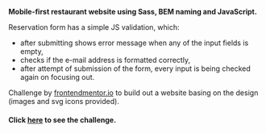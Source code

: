 
**Mobile-first restaurant website using Sass, BEM naming and JavaScript.**

Reservation form has a simple JS validation, which:
- after submitting shows error message when any of the input fields is empty,
- checks if the e-mail address is formatted correctly,
- after attempt of submission of the form, every input is being checked again on focusing out.

Challenge by [frontendmentor.io](https://www.frontendmentor.io/) to build out a website basing on the design (images and svg icons provided). 

#### Click [here](https://www.frontendmentor.io/challenges/dine-restaurant-website-yAt7Vvxt7) to see the challenge.

